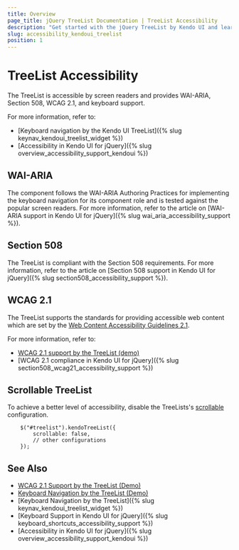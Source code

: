 ```yaml
---
title: Overview
page_title: jQuery TreeList Documentation | TreeList Accessibility
description: "Get started with the jQuery TreeList by Kendo UI and learn about its accessibility support for WAI-ARIA, Section 508, and WCAG 2.1."
slug: accessibility_kendoui_treelist
position: 1
---
```


# TreeList Accessibility

The TreeList is accessible by screen readers and provides WAI-ARIA, Section 508, WCAG 2.1, and keyboard support.

For more information, refer to:
* [Keyboard navigation by the Kendo UI TreeList]({% slug keynav_kendoui_treelist_widget %})
* [Accessibility in Kendo UI for jQuery]({% slug overview_accessibility_support_kendoui %})

## WAI-ARIA

The component follows the WAI-ARIA Authoring Practices for implementing the keyboard navigation for its component role and is tested against the popular screen readers. For more information, refer to the article on [WAI-ARIA support in Kendo UI for jQuery]({% slug wai_aria_accessibility_support %}).

## Section 508

The TreeList is compliant with the Section 508 requirements. For more information, refer to the article on [Section 508 support in Kendo UI for jQuery]({% slug section508_accessibility_support %}).

## WCAG 2.1

The TreeList supports the standards for providing accessible web content which are set by the [Web Content Accessibility Guidelines 2.1](https://www.w3.org/TR/WCAG/).

For more information, refer to:
* [WCAG 2.1 support by the TreeList (demo)](https://demos.telerik.com/kendo-ui/treelist/index)
* [WCAG 2.1 compliance in Kendo UI for jQuery]({% slug section508_wcag21_accessibility_support %})

## Scrollable TreeList

To achieve a better level of accessibility, disable the TreeLists's [scrollable](/api/javascript/ui/treelist/configuration/scrollable) configuration.

        $("#treelist").kendoTreeList({
            scrollable: false,
            // other configurations
        });

## See Also

* [WCAG 2.1 Support by the TreeList (Demo)](https://demos.telerik.com/kendo-ui/treelist/index)
* [Keyboard Navigation by the TreeList (Demo)](https://demos.telerik.com/kendo-ui/treelist/keyboard-navigation)
* [Keyboard Navigation by the TreeList]({% slug keynav_kendoui_treelist_widget %})
* [Keyboard Support in Kendo UI for jQuery]({% slug keyboard_shortcuts_accessibility_support %})
* [Accessibility in Kendo UI for jQuery]({% slug overview_accessibility_support_kendoui %})
